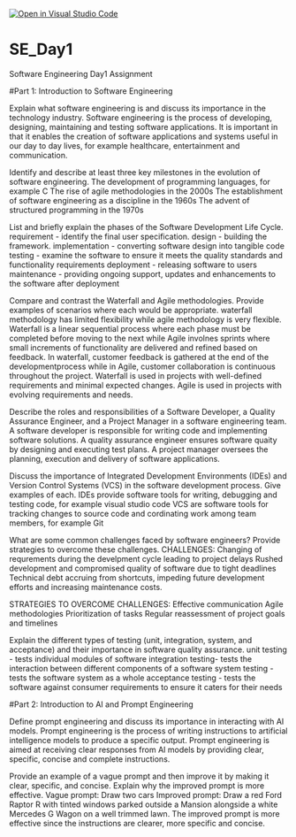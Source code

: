 [![Open in Visual Studio Code](https://classroom.github.com/assets/open-in-vscode-2e0aaae1b6195c2367325f4f02e2d04e9abb55f0b24a779b69b11b9e10269abc.svg)](https://classroom.github.com/online_ide?assignment_repo_id=18390985&assignment_repo_type=AssignmentRepo)
# SE_Day1
Software Engineering Day1 Assignment

#Part 1: Introduction to Software Engineering

Explain what software engineering is and discuss its importance in the technology industry.
Software engineering is the process of developing, designing, maintaining and testing software applications.
It is important in that it enables the creation of software applications and systems useful in our day to day lives, for example healthcare, entertainment and communication.


Identify and describe at least three key milestones in the evolution of software engineering.
The development of programming languages, for example C
The rise of agile methodologies in the 2000s
The establishment of software engineering as a discipline in the 1960s
The advent of structured programming in the 1970s


List and briefly explain the phases of the Software Development Life Cycle.
requirement - identify the final user specification. 
design - building the framework. 
implementation - converting software design into tangible code
testing - examine the software to ensure it meets the quality standards and functionality requirements
deployment - releasing software to users
maintenance - providing ongoing support, updates and enhancements to the software after deployment



Compare and contrast the Waterfall and Agile methodologies. Provide examples of scenarios where each would be appropriate.
waterfall methodology has limited flexibility while agile methodology is very flexible.
Waterfall is a linear sequential process where each phase must be completed before moving to the next while Agile involnes sprints where small increments of functionality are delivered and refined based on feedback.
In waterfall, customer feedback is  gathered at the end of the developmentprocess while in Agile, customer collaboration is continuous throughout the project.
Waterfall is used in projects with well-defined requirements and minimal expected changes.
Agile is used in projects with evolving requirements and needs.




Describe the roles and responsibilities of a Software Developer, a Quality Assurance Engineer, and a Project Manager in a software engineering team.
A software developer  is responsible for writing code and implementing software solutions.
A quality assurance engineer ensures software quaity by designing and executing test plans.
A project manager oversees the planning, execution and delivery of software applications.





Discuss the importance of Integrated Development Environments (IDEs) and Version Control Systems (VCS) in the software development process. Give examples of each.
IDEs provide software tools for writing, debugging and testing code, for example visual studio code
VCS are software tools for tracking changes to source code and cordinating work among team members, for example Git


What are some common challenges faced by software engineers? Provide strategies to overcome these challenges.
CHALLENGES:
Changing of requrements during the develpment cycle leading to project delays
Rushed development and compromised quality of software due to tight deadlines
Technical debt accruing from shortcuts, impeding future development efforts and increasing maintenance costs.

STRATEGIES TO OVERCOME CHALLENGES:
Effective communication
Agile methodologies
Prioritization of tasks
Regular reassessment of project goals and timelines


Explain the different types of testing (unit, integration, system, and acceptance) and their importance in software quality assurance.
unit testing - tests individual modules of software
integration testing- tests the interaction between different components of a software
system testing - tests the software system as a whole
acceptance testing - tests the software against consumer requirements to ensure it caters for their needs


#Part 2: Introduction to AI and Prompt Engineering


Define prompt engineering and discuss its importance in interacting with AI models.
Prompt engineering is the process of writing instructions to artificial intelligence models to produce a specific output.
Prompt engineering is aimed at receiving clear responses from AI models by providing clear, specific, concise and complete instructions.


Provide an example of a vague prompt and then improve it by making it clear, specific, and concise. Explain why the improved prompt is more effective.
Vague prompt: Draw two cars
Improved prompt: Draw a red Ford Raptor R with tinted windows parked outside a Mansion alongside a white Mercedes G Wagon on a well trimmed lawn.
The improved prompt is more effective since the instructions are clearer, more specific and concise.
